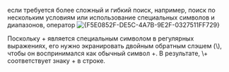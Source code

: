если требуется более сложный и гибкий поиск, например, поиск по нескольким условиям или использование специальных символов и диапазонов, оператор 
![{F5E0852F-DE5C-4A7B-9E2F-0327511FF729}](https://github.com/user-attachments/assets/5fd0139f-eb67-471c-a159-e5d0dd6b2099)

Поскольку + является специальным символом в регулярных выражениях, его нужно экранировать двойным обратным слэшем (\\), 
чтобы он воспринимался как обычный символ +. В результате, \\+ соответствует знаку + в строке.
